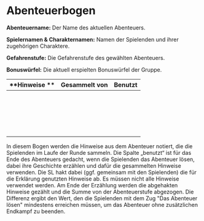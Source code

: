 # Abenteuerbogen

**Abenteuername:** Der Name des aktuellen Abenteuers.

**Spielernamen & Charakternamen:** Namen der Spielenden und ihrer zugehörigen Charaktere.

**Gefahrenstufe:** Die Gefahrenstufe des gewählten Abenteuers.

**Bonuswürfel:** Die aktuell erspielten Bonuswürfel der Gruppe.

| **Hinweise                                                                                                                ** | Gesammelt von | Benutzt |
| ------------------------------------------------------------ | ------------- | ------- |
|                                                              |               |         |
|                                                              |               |         |
|                                                              |               |         |
|                                                              |               |         |
|                                                              |               |         |
|                                                              |               |         |
|                                                              |               |         |
|                                                              |               |         |
|                                                              |               |         |
|                                                              |               |         |
|                                                              |               |         |
|                                                              |               |         |
|                                                              |               |         |
|                                                              |               |         |
|                                                              |               |         |
|                                                              |               |         |
|                                                              |               |         |
|                                                              |               |         |
|                                                              |               |         |
|                                                              |               |         |

In diesem Bogen werden die Hinweise aus dem Abenteuer notiert, die die Spielenden im Laufe der Runde sammeln. Die Spalte „benutzt“ ist für das Ende des Abenteuers gedacht, wenn die Spielenden das Abenteuer lösen, dabei ihre Geschichte erzählen und dafür die gesammelten Hinweise verwenden. Die SL hakt dabei (ggf. gemeinsam mit den Spielenden) die für die Erklärung genutzten Hinweise ab. Es müssen nicht alle Hinweise verwendet werden. Am Ende der Erzählung werden die abgehakten Hinweise gezählt und die Summe von der Abenteuerstufe abgezogen. Die Differenz ergibt den Wert, den die Spielenden mit dem Zug "Das Abenteuer lösen" mindestens erreichen müssen, um das Abenteuer ohne zusätzlichen Endkampf zu beenden.

